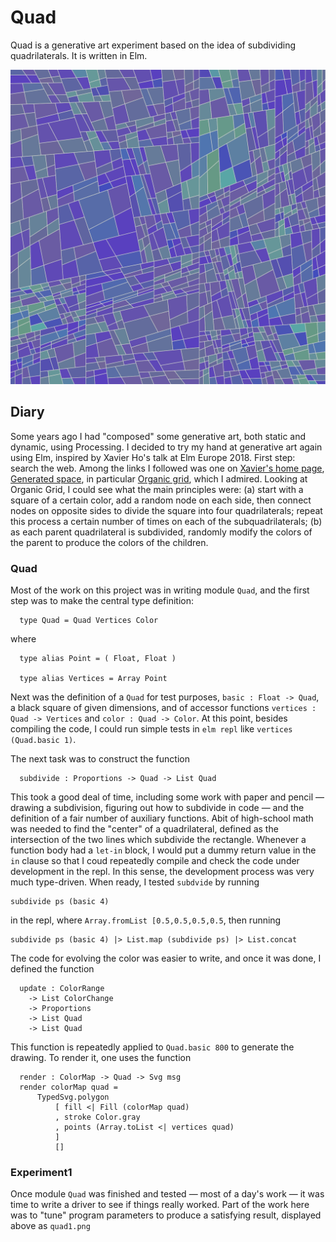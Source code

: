 # Quad

Quad is a generative art experiment based on the idea of subdividing quadrilaterals. It is written in Elm.

![quad1.png](./images/quad1.png)

## Diary

Some years ago I had "composed" some generative art, both static and dynamic, using Processing.  I decided to try my hand at generative art again using Elm, inspired by Xavier Ho's talk at Elm Europe 2018.  First step: search the web.  Among the links I followed was one on [Xavier's home page](https://jumptoglide.com/}), [Generated space](https://generated.space/), in particular [Organic grid](https://generated.space/sketch/organic-grid-2/), which I admired.  Looking at Organic Grid, I could see what the main principles were: (a) start with a square of a certain color, add a random node on each side, then connect nodes on opposite sides to divide the square into four quadrilaterals; repeat this process a certain number of times on each of the subquadrilaterals; (b) as each parent quadrilateral is subdivided, randomly modify the colors of the parent to produce the colors of the children.

### Quad

Most of the work on this project was in writing module `Quad`, and the first step was to make the central type definition:

```
  type Quad = Quad Vertices Color
```
where

```
  type alias Point = ( Float, Float )

  type alias Vertices = Array Point
```

Next was the definition of a `Quad` for test purposes, `basic : Float -> Quad`, a black square of given dimensions, and of accessor functions `vertices : Quad -> Vertices` and `color : Quad -> Color`.  At this point, besides compiling the code, I could run simple tests in `elm repl` like `vertices (Quad.basic 1)`.

The next task was to construct the function

```
  subdivide : Proportions -> Quad -> List Quad
```

This took a good deal of time, including some work with paper and pencil — drawing a subdivision, figuring out how to subdivide in code — and the definition of a fair number of auxiliary functions.  Abit of high-school math was needed to find the "center" of a quadrilateral, defined as the intersection of the two lines which subdivide the rectangle.
Whenever a function body had a `let-in` block, I would put a dummy return value in the `in` clause so that I coud repeatedly compile and check the code under development in the repl.  In this sense, the development process was very much type-driven.  When ready, I tested `subdvide`  by running

```
subdivide ps (basic 4)
```

in the repl, where `Array.fromList [0.5,0.5,0.5,0.5`, then running

```
subdivide ps (basic 4) |> List.map (subdivide ps) |> List.concat
```

The code for evolving the color was easier to write, and once it was done, I defined the function

```
  update : ColorRange
    -> List ColorChange
    -> Proportions
    -> List Quad
    -> List Quad
```

This function is repeatedly applied to `Quad.basic 800` to generate the drawing.  To render it, one uses the function

```
  render : ColorMap -> Quad -> Svg msg
  render colorMap quad =
      TypedSvg.polygon
          [ fill <| Fill (colorMap quad)
          , stroke Color.gray
          , points (Array.toList <| vertices quad)
          ]
          []
```

### Experiment1

Once module `Quad` was finished and tested — most of a day's work — it was time to write a driver to see if things really worked.  Part of the work here was to "tune" program parameters to produce a satisfying result, displayed above as `quad1.png`
